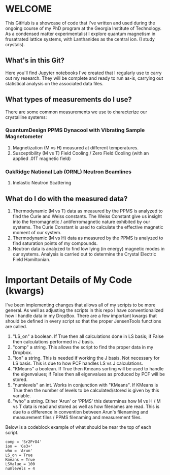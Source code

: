 # WELCOME
This GitHub is a showcase of code that I've written and used during the ongoing course of my PhD program at the Georgia Institute of Technology.
As a condensed matter experimentalist I explore quantum magnetism in frusatrated lattice systems, with Lanthanides as the central ion. (I study crystals).

## What's in this Git?
Here you'll find Jupyter notebooks I've created that I regularly use to carry out my research. They will be complete and ready to run as-is, carrying out statistical analysis on the associated data files.

## What types of measurements do I use?
There are some common measurements we use to characterize our crystalline systems:

### QuantumDesign PPMS Dynacool with Vibrating Sample Magnetometer
1. Magnetization (M vs H) measured at different temperatures.
2. Susceptibility (M vs T) Field Cooling / Zero Field Cooling (with an applied .01T magnetic field)
### OakRidge National Lab (ORNL) Neutron Beamlines
1. Inelastic Neutron Scattering

## What do I do with the measured data?
1. Thermodynamic (M vs T) data as measured by the PPMS is analyzed to find the Curie and Weiss constants. The Weiss Constant give us insight into the ferromagnetic / antiferromagnetic nature exhibited by our systems. The Curie Constant is used to calculate the effective magnetic moment of our system.
2. Thermodynamic (M vs H) data as measured by the PPMS is analyzed to find saturation points of my compounds.
3. Neutron data is analyzed to find low lying (in energy) magnetic modes in our systems. Analysis is carried out to determine the Crystal Electric Field Hamiltonian.

# Important Details of My Code (kwargs)
I've been implementing changes that allows all of my scripts to be more general. As well as adjusting the scripts in this repo I have conventionalized how I handle data in my DropBox. There are a few important kwargs that should be defined in every script so that the proper JensenTools functions are called.

1. "LS_on" a boolean. If True then all calculations done in LS basis; if False then calculations performed in J basis.
2. "comp" a string. This allows the script to find the proper data in my Dropbox.
3. "ion" a string. This is needed if working the J basis. Not necessary for LS basis. This is due to how PCF handles LS vs J calculations.
4. "KMeans" a boolean. If True then Kmeans sorting will be used to handle the eigenvalues; if False then all eigenvalues as produced by PCF will be stored.
5. "numlevels" an int. Works in conjunction with "KMeans". If KMeans is True then the number of levels to be calculated/stored is given by this variable.
6. "who" a string. Etiher 'Arun' or 'PPMS' this determines how M vs H / M vs T data is read and stored as well as how filenames are read. This is due to a difference in convention between Arun's filenaming and measurement files / PPMS filenaming and measurement files.

Below is a codeblock example of what should be near the top of each script.
```
comp = 'Sr2PrO4'
ion = 'Ce3+'
who = 'Arun'
LS_on = True
Kmeans = True
LSValue = 100
numlevels = 4
```
